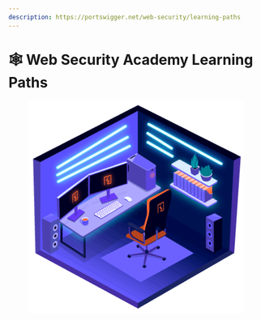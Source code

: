 ```yaml
---
description: https://portswigger.net/web-security/learning-paths
---
```


# 🕸️ Web Security Academy Learning Paths

<figure><img src="../../.gitbook/assets/image (1) (1) (1) (1) (1) (1) (1) (1) (1).png" alt=""><figcaption></figcaption></figure>
